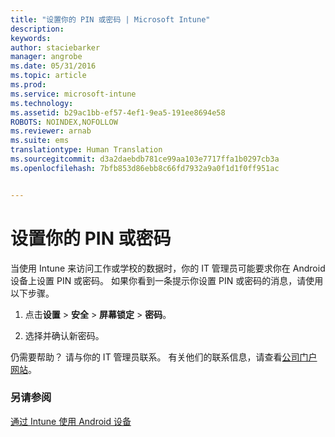 ```yaml
---
title: "设置你的 PIN 或密码 | Microsoft Intune"
description: 
keywords: 
author: staciebarker
manager: angrobe
ms.date: 05/31/2016
ms.topic: article
ms.prod: 
ms.service: microsoft-intune
ms.technology: 
ms.assetid: b29ac1bb-ef57-4ef1-9ea5-191ee8694e58
ROBOTS: NOINDEX,NOFOLLOW
ms.reviewer: arnab
ms.suite: ems
translationtype: Human Translation
ms.sourcegitcommit: d3a2daebdb781ce99aa103e7717ffa1b0297cb3a
ms.openlocfilehash: 7bfb853d86ebb8c66fd7932a9a0f1d1f0ff951ac


---
```



# 设置你的 PIN 或密码

当使用 Intune 来访问工作或学校的数据时，你的 IT 管理员可能要求你在 Android 设备上设置 PIN 或密码。 如果你看到一条提示你设置 PIN 或密码的消息，请使用以下步骤。

1.  点击**设置** &gt; **安全** &gt; **屏幕锁定** &gt; **密码**。

2.  选择并确认新密码。


仍需要帮助？ 请与你的 IT 管理员联系。 有关他们的联系信息，请查看[公司门户网站](http://portal.manage.microsoft.com)。

### 另请参阅
[通过 Intune 使用 Android 设备](using-your-android-device-with-intune.md)



<!--HONumber=Aug16_HO4-->


